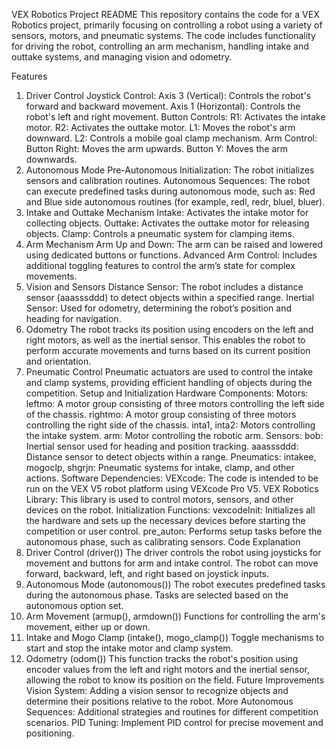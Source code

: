VEX Robotics Project README
This repository contains the code for a VEX Robotics project, primarily focusing on controlling a robot using a variety of sensors, motors, and pneumatic systems. The code includes functionality for driving the robot, controlling an arm mechanism, handling intake and outtake systems, and managing vision and odometry.

Features
1. Driver Control
Joystick Control:
Axis 3 (Vertical): Controls the robot's forward and backward movement.
Axis 1 (Horizontal): Controls the robot's left and right movement.
Button Controls:
R1: Activates the intake motor.
R2: Activates the outtake motor.
L1: Moves the robot's arm downward.
L2: Controls a mobile goal clamp mechanism.
Arm Control:
Button Right: Moves the arm upwards.
Button Y: Moves the arm downwards.
2. Autonomous Mode
Pre-Autonomous Initialization: The robot initializes sensors and calibration routines.
Autonomous Sequences: The robot can execute predefined tasks during autonomous mode, such as:
Red and Blue side autonomous routines (for example, redl, redr, bluel, bluer).
3. Intake and Outtake Mechanism
Intake: Activates the intake motor for collecting objects.
Outtake: Activates the outtake motor for releasing objects.
Clamp: Controls a pneumatic system for clamping items.
4. Arm Mechanism
Arm Up and Down: The arm can be raised and lowered using dedicated buttons or functions.
Advanced Arm Control: Includes additional toggling features to control the arm’s state for complex movements.
5. Vision and Sensors
Distance Sensor: The robot includes a distance sensor (aaasssddd) to detect objects within a specified range.
Inertial Sensor: Used for odometry, determining the robot’s position and heading for navigation.
6. Odometry
The robot tracks its position using encoders on the left and right motors, as well as the inertial sensor. This enables the robot to perform accurate movements and turns based on its current position and orientation.
7. Pneumatic Control
Pneumatic actuators are used to control the intake and clamp systems, providing efficient handling of objects during the competition.
Setup and Initialization
Hardware Components:
Motors:
leftmo: A motor group consisting of three motors controlling the left side of the chassis.
rightmo: A motor group consisting of three motors controlling the right side of the chassis.
inta1, inta2: Motors controlling the intake system.
arm: Motor controlling the robotic arm.
Sensors:
bob: Inertial sensor used for heading and position tracking.
aaasssddd: Distance sensor to detect objects within a range.
Pneumatics:
intakee, mogoclp, shgrjn: Pneumatic systems for intake, clamp, and other actions.
Software Dependencies:
VEXcode: The code is intended to be run on the VEX V5 robot platform using VEXcode Pro V5.
VEX Robotics Library: This library is used to control motors, sensors, and other devices on the robot.
Initialization Functions:
vexcodeInit: Initializes all the hardware and sets up the necessary devices before starting the competition or user control.
pre_auton: Performs setup tasks before the autonomous phase, such as calibrating sensors.
Code Explanation
1. Driver Control (driver())
The driver controls the robot using joysticks for movement and buttons for arm and intake control. The robot can move forward, backward, left, and right based on joystick inputs.
2. Autonomous Mode (autonomous())
The robot executes predefined tasks during the autonomous phase. Tasks are selected based on the autonomous option set.
3. Arm Movement (armup(), armdown())
Functions for controlling the arm's movement, either up or down.
4. Intake and Mogo Clamp (intake(), mogo_clamp())
Toggle mechanisms to start and stop the intake motor and clamp system.
5. Odometry (odom())
This function tracks the robot's position using encoder values from the left and right motors and the inertial sensor, allowing the robot to know its position on the field.
Future Improvements
Vision System: Adding a vision sensor to recognize objects and determine their positions relative to the robot.
More Autonomous Sequences: Additional strategies and routines for different competition scenarios.
PID Tuning: Implement PID control for precise movement and positioning.
